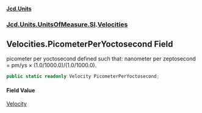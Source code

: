 #### [Jcd.Units](index.md 'index')
### [Jcd.Units.UnitsOfMeasure.SI](Jcd.Units.UnitsOfMeasure.SI.md 'Jcd.Units.UnitsOfMeasure.SI').[Velocities](Velocities.md 'Jcd.Units.UnitsOfMeasure.SI.Velocities')

## Velocities.PicometerPerYoctosecond Field

picometer per yoctosecond defined such that: nanometer per zeptosecond = pm/ys × (1.0/1000.0)/(1.0/1000.0).

```csharp
public static readonly Velocity PicometerPerYoctosecond;
```

#### Field Value
[Velocity](Velocity.md 'Jcd.Units.UnitTypes.Velocity')